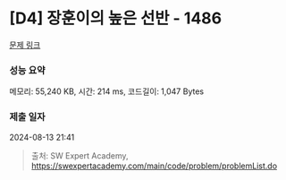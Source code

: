 # [D4] 장훈이의 높은 선반 - 1486 

[문제 링크](https://swexpertacademy.com/main/code/problem/problemDetail.do?contestProbId=AV2b7Yf6ABcBBASw) 

### 성능 요약

메모리: 55,240 KB, 시간: 214 ms, 코드길이: 1,047 Bytes

### 제출 일자

2024-08-13 21:41



> 출처: SW Expert Academy, https://swexpertacademy.com/main/code/problem/problemList.do